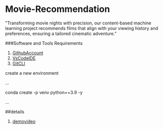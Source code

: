 # Movie-Recommendation

"Transforming movie nights with precision, our content-based machine learning project recommends films that align with your viewing history and preferences, ensuring a tailored cinematic adventure."


###Software and Tools Requirements

   1. [GithubAccount]( https://github.com/)
   2. [VsCodeIDE](https://code.visualstudio.com/)
   3. [GitCLI](https://git-scm.com/)


   
create a new environment

...

conda create -p venv python==3.9 -y  

...


##details
   1. [demovideo](https://drive.google.com/file/d/1Armld4X_8kUCOAGMfIzrskY7DJ_8TYmc/view?usp=sharing)
